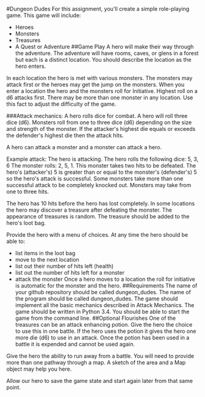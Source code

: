 #Dungeon Dudes
For this assignment, you'll create a simple role-playing game. This game will include:
*	Heroes
*	Monsters
*	Treasures
*	A Quest or Adventure
##Game Play
A hero will make their way through the adventure. The adventure will have rooms, caves, or glens in a forest but each is a distinct location. You should describe the location as the hero enters. 

In each location the hero is met with various monsters. The monsters may attack first or the heroes may get the jump on the monsters. When you enter a location the hero and the monsters roll for Initiative. Highest roll on a d6 attacks first. There may be more than one monster in any location. Use this fact to adjust the difficulty of the game.

###Attack mechanics:
A hero rolls dice for combat. A hero will roll three dice (d6). Monsters roll from one to three dice (d6) depending on the size and strength of the monster. If the attacker's highest die equals or exceeds the defender's highest die then the attack hits.

A hero can attack a monster and a monster can attack a hero. 

Example attack:
The hero is attacking.
The hero rolls the following dice: 5, 3, 6
The monster rolls: 2, 5, 1. This monster takes two hits to be defeated.
The hero's (attacker's) 5 is greater than or equal to the monster's (defender's) 5 so the hero's attack is successful. Some monsters take more than one successful attack to be completely knocked out. Monsters may take from one to three hits.

The hero has 10 hits before the hero has lost completely. In some locations the hero may discover a treasure after defeating the monster. The appearance of treasures is random. The treasure should be added to the hero's loot bag.

Provide the hero with a menu of choices. At any time the hero should be able to:
*	list items in the loot bag
*	move to the next location
*	list out their number of hits left (health)
*	list out the number of hits left for a monster
*	attack the monster
Once a hero moves to a location the roll for initiative is automatic for the monster and the hero.
##Requirements
The name of your github repository should be called dungeon_dudes. The name of the program should be called dungeon_dudes. The game should implement all the basic mechanics described in Attack Mechanics. The game should be written in Python 3.4. You should be able to start the game from the command line.
##Optional Flourishes
One of the treasures can be an attack enhancing potion. Give the hero the choice to use this in one battle. If the hero uses the potion it gives the hero one more die (d6) to use in an attack. Once the potion has been used in a battle it is expended and cannot be used again.

Give the hero the ability to run away from a battle. You will need to provide more than one pathway through a map. A sketch of the area and a Map object may help you here.

Allow our hero to save the game state and start again later from that same point.
